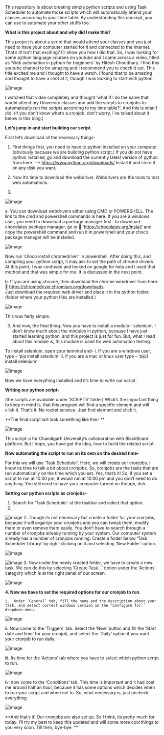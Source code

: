 This repository is about creating simple python scripts and using Task Scheduler to automate those scripts which will automatically attend your classes according to your time table.
By understanding this concept, you can use to automate your other stuffs too.

**What is this project about and why did I make this?**

This project is about a script that would attend your classes and you just need to have your computer started for it and connected to the Internet. That’s it! Isn’t that exciting? I’ll show you how I did that.
So, I was looking for some python language courses on youtube and I came across a video, titled as ‘Web automation in python for beginners’ by Hitesh Choudhary. I find this youtube channel to be amazing and I recommend you to check it out. This title excited me and I thought to have a watch. I found that to be amazing and thought to have a shot at it, though I was looking to start with python. 

 ![image](https://user-images.githubusercontent.com/55484263/109388618-3c2d7280-792e-11eb-9263-ae2d0d91c08a.png)

I watched that video completely and thought ‘what if I do the same that would attend my University classes and add the scripts to cronjobs to automatically run the scripts according to my time table?’. And this is what I did. (if you don’t know what’s a cronjob, don’t worry, I’ve talked about it below in this blog.)


**Let’s jump in and start building our script.**

First let’s download all the necessary things-
1.	First things first, you need to have to python installed on your computer. (obviously because we are building python script.)
    If you do not have python installed, go and download the currently latest version of python from here. -->  https://www.python.org/downloads/
Install it and store it on any disk you want.

2.	Now it’s time to download the webdriver. Webdrivers are the tools to test web automations.
3.	
![image](https://user-images.githubusercontent.com/55484263/109389183-6e8c9f00-7931-11eb-8646-85c95719d011.png)

a.	You can download webdrivers either using CMD or POWERSHELL. The link to the cmd and powershell commands is here. 
If you are a windows user, you need to download a package manager first. To download chocolatey package manager, go to  ‘https://chocolatey.org/install’ and copy the powershell command and run it in powershell and your choco package manager will be installed. 

![image](https://user-images.githubusercontent.com/55484263/109389195-7c422480-7931-11eb-9c4d-4141a176d32f.png)

Now run ‘choco install chromedriver’ in powershell.
After doing this, and compiling your python script, it may ask to set the path of chrome drivers. At this point, I was confused and looked on google for help and I used that method and that was simple for me. It is discussed in the next point. 

b.	If you are using chrome, then download the chrome webdriver from here.  https://chromedriver.chromium.org/downloads	
Just download the required web driver and place it in the python folder. (folder where your python files are installed.)

![image](https://user-images.githubusercontent.com/55484263/109389208-895f1380-7931-11eb-818b-f51b2cfed268.png)

This was fairly simple. 

3.	And now, the final thing. Now you have to install a module- ‘selenium’. I don’t know much about the modules in python, because I have just started learning python, and this project is just for fun. But, what I read about this module is, this module is used for web automation testing.

To install selenium, open your terminal and-
        i.	If you are a windows user, type – ‘pip install selenium’
        ii.	If you are a mac or linux user type – ‘pip3 install selenium’ 
        
 ![image](https://user-images.githubusercontent.com/55484263/109389221-a0056a80-7931-11eb-8d6d-bbd7c7315264.png)


Now we have everything installed and it’s time to write our script.


**Writing our python script-**

(the scripts are available under ‘SCRIPTS’ folder)
What’s the important thing to keep in mind is, that this program will find a specific element and will click it. That’s it. No rocket science. Just find element and click it.




**The final script will look something like this- **

![image](https://user-images.githubusercontent.com/55484263/109389239-bf9c9300-7931-11eb-8ac7-21b12978a932.png)

This script is for Chandigarh University’s collaboration with BlackBoard platform.
But I hope, you have got the idea, how to build the related script.



**Now automating the script to run on its own on the desired time-**

For this we will use ‘Task Scheduler’. Here, we will create our cronjobs. 
I know its time to talk a bit about cronjobs. So, cronjobs are the tasks that are run automatically on the time which you set. Yes, that’s it! So, if you set a script to run at 10:00 pm, it would run at 10:00 pm and you don’t need to do anything. You still need to have your computer turned on though, duh.



**Setting our python scripts as cronjobs-**

1.	Search for ‘Task Scheduler’ at the taskbar and select that option.
2.	
![image](https://user-images.githubusercontent.com/55484263/109389260-e22eac00-7931-11eb-9be6-c8cdbae5c805.png)
2.	Though its not necessary but create a folder for your cronjobs, because it will organize your cronjobs and you can tweak them, modify them or even remove them easily. You don’t have to search through a number of cronjobs already running by your system. Our computer system already has a number of cronjobs running.
Create a folder below ‘Task Scheduler Library’ by right-clicking on it and selecting ‘New Folder’ option.

![image](https://user-images.githubusercontent.com/55484263/109389267-ea86e700-7931-11eb-9fe3-d2f2ee905b20.png)

![image](https://user-images.githubusercontent.com/55484263/109389274-ee1a6e00-7931-11eb-85db-6393e53eaa53.png)
3.	Now under the newly created folder, we have to create a new task.
We can do this by selecting ‘Create Task…’ option under the ‘Actions’ category which is at the right panel of our screen.

![image](https://user-images.githubusercontent.com/55484263/109389287-f8d50300-7931-11eb-99c5-14ea60761ce0.png)


**4.	Now we have to set the required options for our cronjob to run.**

    i.	Under ‘General’ tab, fill the name and the description about your task, and select correct windows version In the ‘Configure for:’ dropdown menu. 
    
![image](https://user-images.githubusercontent.com/55484263/109389303-09857900-7932-11eb-9cbe-7fe1aa43aa28.png)

   ii.	Now come to the ‘Triggers’ tab. Select the ‘New’ button and fill the ‘Start date and time’ for your cronjob, and select the ‘Daily’ option if you want your cronjob to run daily.
   
![image](https://user-images.githubusercontent.com/55484263/109389311-14d8a480-7932-11eb-8028-f0ba0666c805.png)

  iii.	Its time for the ‘Actions’ tab where you have to select which python script to run.
  
![image](https://user-images.githubusercontent.com/55484263/109389321-1a35ef00-7932-11eb-950d-2dc2604952b3.png)

  iv.	now come to the ‘Conditions’ tab. This time is important and it had cost me around half an hour, because it has some options which decides when to run your script and when not to.
So, what necessary is, just uncheck everything.

![image](https://user-images.githubusercontent.com/55484263/109389324-20c46680-7932-11eb-8fe7-2c6b3b4ab69b.png)



**And that’s it! Our cronjobs are also set up.
So I think, its pretty much for today.
I’ll try my best to keep this updated and will some more cool things to you very soon.
Till then, bye-bye.
**
